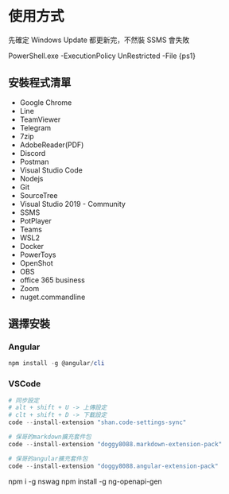 # 使用方式

先確定 Windows Update 都更新完，不然裝 SSMS 會失敗

PowerShell.exe -ExecutionPolicy UnRestricted -File {ps1}

## 安裝程式清單

- Google Chrome
- Line
- TeamViewer
- Telegram
- 7zip
- AdobeReader(PDF)
- Discord
- Postman
- Visual Studio Code
- Nodejs
- Git
- SourceTree
- Visual Studio 2019 - Community
- SSMS
- PotPlayer
- Teams
- WSL2
- Docker
- PowerToys
- OpenShot
- OBS
- office 365 business
- Zoom
- nuget.commandline

## 選擇安裝

### Angular

```powershell
npm install -g @angular/cli
```

### VSCode

```powershell
# 同步設定
# alt + shift + U -> 上傳設定
# clt + shift + D -> 下載設定
code --install-extension "shan.code-settings-sync"

# 保哥的markdown擴充套件包
code --install-extension "doggy8088.markdown-extension-pack"

# 保哥的angular擴充套件包
code --install-extension "doggy8088.angular-extension-pack"
```

npm i -g nswag
npm install -g ng-openapi-gen
